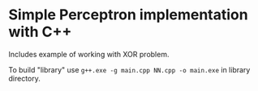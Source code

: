 # Simple Perceptron implementation with C++

Includes example of working with XOR problem.

To build "library" use `g++.exe -g main.cpp NN.cpp -o main.exe` in library directory.
